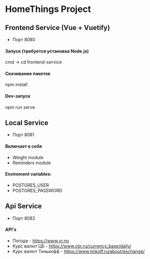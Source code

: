 # HomeThings Project

## Frontend Service (Vue + Vuetify)
- Порт 8080

#### Запуск (требуется установка Node.js)
cmd -> cd frontend-service

#### Скачивание пакетов
npm install

#### Dev-запуск
npm run serve

## Local Service
- Порт 8081

#### Включает в себя
- Weight module
- Reminders module

#### Enviroment variables:
- POSTGRES_USER
- POSTGRES_PASSWORD

## Api Service
- Порт 8082

#### API's
- Погода - https://www.yr.no
- Курс валют ЦБ - https://www.cbr.ru/currency_base/daily/
- Курс валют Тинькофф - https://www.tinkoff.ru/about/exchange/